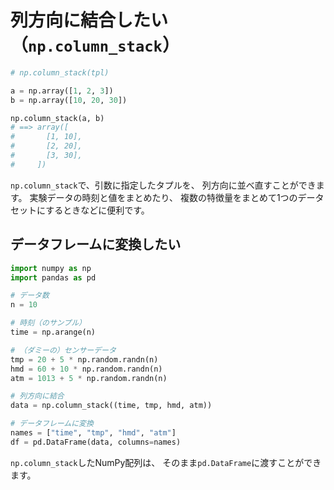 # 列方向に結合したい（`np.column_stack`）

```python
# np.column_stack(tpl)

a = np.array([1, 2, 3])
b = np.array([10, 20, 30])

np.column_stack(a, b)
# ==> array([
#       [1, 10],
#       [2, 20],
#       [3, 30],
#     ])
```

`np.column_stack`で、引数に指定したタプルを、
列方向に並べ直すことができます。
実験データの時刻と値をまとめたり、
複数の特徴量をまとめて1つのデータセットにするときなどに便利です。

## データフレームに変換したい

```python
import numpy as np
import pandas as pd

# データ数
n = 10

# 時刻（のサンプル）
time = np.arange(n)

# （ダミーの）センサーデータ
tmp = 20 + 5 * np.random.randn(n)
hmd = 60 + 10 * np.random.randn(n)
atm = 1013 + 5 * np.random.randn(n)

# 列方向に結合
data = np.column_stack((time, tmp, hmd, atm))

# データフレームに変換
names = ["time", "tmp", "hmd", "atm"]
df = pd.DataFrame(data, columns=names)
```

`np.column_stack`したNumPy配列は、
そのまま`pd.DataFrame`に渡すことができます。
